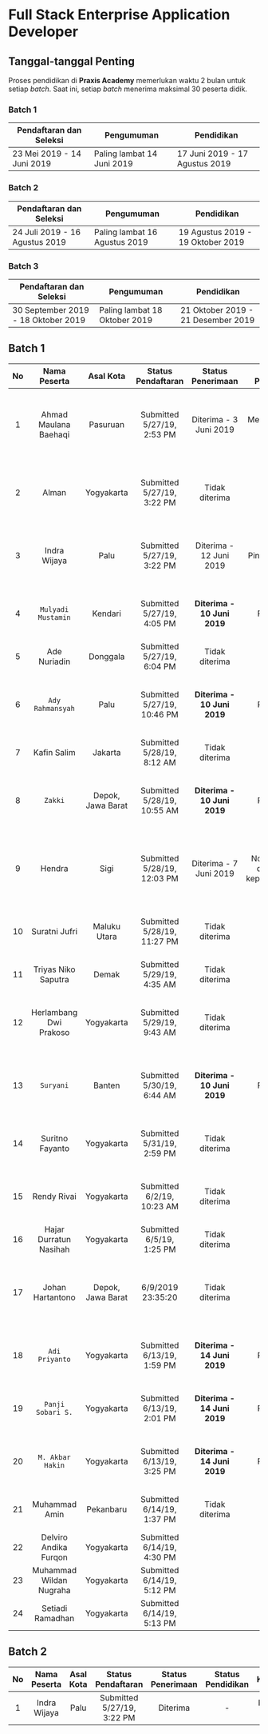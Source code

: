 # Full Stack Enterprise Application Developer

## Tanggal-tanggal Penting

Proses pendidikan di **Praxis Academy** memerlukan waktu 2 bulan untuk setiap *batch*. Saat ini,
setiap *batch* menerima maksimal 30 peserta didik.

### Batch 1

Pendaftaran dan Seleksi | Pengumuman | Pendidikan
--- | --- | ---
23 Mei 2019 - 14 Juni 2019  | Paling lambat 14 Juni 2019 | 17 Juni 2019 - 17 Agustus 2019

### Batch 2

Pendaftaran dan Seleksi | Pengumuman | Pendidikan
--- | --- | ---
24 Juli 2019 - 16 Agustus 2019  | Paling lambat 16 Agustus 2019 | 19 Agustus 2019 - 19 Oktober 2019

### Batch 3

Pendaftaran dan Seleksi | Pengumuman | Pendidikan
--- | --- | ---
30 September 2019 - 18 Oktober 2019| Paling lambat 18 Oktober 2019 | 21 Oktober 2019 - 21 Desember 2019

## Batch 1

| No | Nama Peserta | Asal Kota | Status Pendaftaran | Status Penerimaan | Status Pendidikan | Keterangan |
|:--:|:------------:|:---------:|:------------------:|:-----------------:|:-----------------:|:----------:|
| 1  | Ahmad Maulana Baehaqi | Pasuruan | Submitted 5/27/19, 2:53 PM | Diterima - 3 Juni 2019 | Mengundurkan diri | Jadwal interview: 1 Juni 2019, jam 09:00 WIB - WA / Google Hangout |
| 2  | Alman | Yogyakarta | Submitted 5/27/19, 3:22 PM | Tidak diterima | - | Jadwal interview: 11 Juni 2019, jam 19:00 WIB, WA |
| 3  | Indra Wijaya | Palu | Submitted 5/27/19, 3:22 PM | Diterima - 12 Juni 2019 | Pindah batch 2 | Jadwal interview: 11 Juni 2019, jam 19:00 WITA, WA |
| 4  | `Mulyadi Mustamin` | Kendari | Submitted 5/27/19, 4:05 PM | **Diterima - 10 Juni 2019** | Persiapan | Jadwal interview: 9 Juni 2019, jam 21:00 WIB, WA |
| 5  | Ade Nuriadin | Donggala | Submitted 5/27/19, 6:04 PM | Tidak diterima | - | Usia tidak memenuhi syarat |
| 6  | `Ady Rahmansyah` | Palu | Submitted 5/27/19, 10:46 PM | **Diterima - 10 Juni 2019** | Persiapan | Jadwal interview: 10 Juni 2019, jam 10:00 WIB, WA |
| 7  | Kafin Salim | Jakarta | Submitted 5/28/19, 8:12 AM | Tidak diterima | - | Pembatalan oleh calon peserta |
| 8  | `Zakki` | Depok, Jawa Barat | Submitted 5/28/19, 10:55 AM | **Diterima - 10 Juni 2019** | Persiapan | Jadwal interview: 7 Juni 2019, jam 20:00 WIB - WhatsApp |
| 9  | Hendra | Sigi | Submitted 5/28/19, 12:03 PM | Diterima - 7 Juni 2019 | No response: dibatalkan kepesertaannya | Jadwal interview: 3 Juni 2019, jam 10 WITA - Google Hangout |
| 10  | Suratni Jufri | Maluku Utara | Submitted 5/28/19, 11:27 PM | Tidak diterima | - | Penentuan jadwal interview: no response |
| 11  | Triyas Niko Saputra | Demak | Submitted 5/29/19, 4:35 AM | Tidak diterima | - | Usia tidak memenuhi syarat |
| 12  | Herlambang Dwi Prakoso | Yogyakarta | Submitted 5/29/19, 9:43 AM | Tidak diterima | - | Jadwal interview: 3 Juni 2019, jam 15:30 WIB, WhatsApp |
| 13  | `Suryani` | Banten | Submitted 5/30/19, 6:44 AM | **Diterima - 10 Juni 2019** | Persiapan | Jadwal interview: 8 Juni 2019, jam 21:00 WIB - WhatsApp |
| 14  | Suritno Fayanto | Yogyakarta | Submitted 5/31/19, 2:59 PM | Tidak diterima | - | Penentuan jadwal interview: no response |
| 15  | Rendy Rivai | Yogyakarta | Submitted 6/2/19, 10:23 AM | Tidak diterima | - | Penentuan jadwal interview: no response |
| 16  | Hajar Durratun Nasihah | Yogyakarta | Submitted 6/5/19, 1:25 PM | Tidak diterima| - | Usia tidak memenuhi syarat |
| 17  | Johan Hartantono | Depok, Jawa Barat | 6/9/2019 23:35:20 | Tidak diterima | - | Jadwal interview: 13 Juni 2019, jam 19:00, WA: no response |
| 18  | `Adi Priyanto` | Yogyakarta | Submitted 6/13/19, 1:59 PM | **Diterima - 14 Juni 2019** | Persiapan | Jadwal interview: 13 Juni 2019, jam 19:30, WA |
| 19  | `Panji Sobari S.` | Yogyakarta | Submitted 6/13/19, 2:01 PM | **Diterima - 14 Juni 2019** | Persiapan | Jadwal interview: 13 Juni 2019, jam 20:00, WA |
| 20  | `M. Akbar Hakin` | Yogyakarta | Submitted 6/13/19, 3:25 PM | **Diterima - 14 Juni 2019** | Persiapan | Jadwal interview: 13 Juni 2019, jam 20:30, WA |
| 21  | Muhammad Amin | Pekanbaru | Submitted 6/14/19, 1:37 PM | Tidak diterima | - | Jadwal interview: no response |
| 22  | Delviro Andika Furqon | Yogyakarta | Submitted 6/14/19, 4:30 PM | | - | Jadwal interview: |
| 23  | Muhammad Wildan Nugraha | Yogyakarta | Submitted 6/14/19, 5:12 PM | | - | Jadwal interview: |
| 24  | Setiadi Ramadhan | Yogyakarta | Submitted 6/14/19, 5:13 PM | | - | Jadwal interview: |

## Batch 2

| No | Nama Peserta | Asal Kota | Status Pendaftaran | Status Penerimaan | Status Pendidikan | Keterangan |
|:--:|:------------:|:---------:|:------------------:|:-----------------:|:-----------------:|:----------:|
| 1  | Indra Wijaya | Palu | Submitted 5/27/19, 3:22 PM | Diterima | - | Pindah dari batch 1 |
